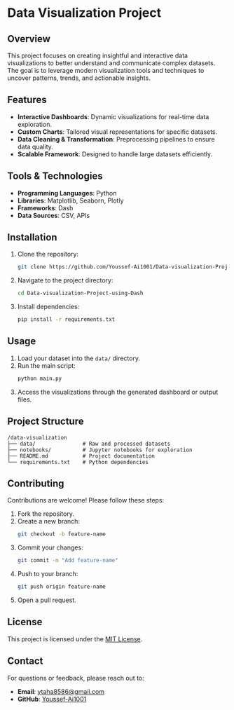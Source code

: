 # Data Visualization Project

## Overview
This project focuses on creating insightful and interactive data visualizations to better understand and communicate complex datasets. The goal is to leverage modern visualization tools and techniques to uncover patterns, trends, and actionable insights.

## Features
- **Interactive Dashboards**: Dynamic visualizations for real-time data exploration.
- **Custom Charts**: Tailored visual representations for specific datasets.
- **Data Cleaning & Transformation**: Preprocessing pipelines to ensure data quality.
- **Scalable Framework**: Designed to handle large datasets efficiently.

## Tools & Technologies
- **Programming Languages**: Python
- **Libraries**: Matplotlib, Seaborn, Plotly
- **Frameworks**: Dash
- **Data Sources**: CSV, APIs

## Installation
1. Clone the repository:
    ```bash
    git clone https://github.com/Youssef-Ai1001/Data-visualization-Project-using-Dash.git
    ```
2. Navigate to the project directory:
    ```bash
    cd Data-visualization-Project-using-Dash
    ```
3. Install dependencies:
    ```bash
    pip install -r requirements.txt
    ```

## Usage
1. Load your dataset into the `data/` directory.
2. Run the main script:
    ```bash
    python main.py
    ```
3. Access the visualizations through the generated dashboard or output files.

## Project Structure
```
/data-visualization
├── data/               # Raw and processed datasets
├── notebooks/          # Jupyter notebooks for exploration
├── README.md           # Project documentation
└── requirements.txt    # Python dependencies
```

## Contributing
Contributions are welcome! Please follow these steps:
1. Fork the repository.
2. Create a new branch:
    ```bash
    git checkout -b feature-name
    ```
3. Commit your changes:
    ```bash
    git commit -m "Add feature-name"
    ```
4. Push to your branch:
    ```bash
    git push origin feature-name
    ```
5. Open a pull request.

## License
This project is licensed under the [MIT License](LICENSE).

## Contact
For questions or feedback, please reach out to:
- **Email**: ytaha8586@gmail.com
- **GitHub**: [Youssef-Ai1001](https://github.com/Youssef-Ai1001)